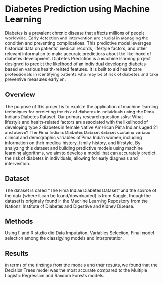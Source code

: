 
# Diabetes Prediction using Machine Learning
Diabetes is a prevalent chronic disease that affects millions of people worldwide. Early detection and intervention are crucial in managing the condition and
preventing complications. This predictive model leverages historical data on patients' medical records, lifestyle factors, and other relevant information to make 
accurate predictions about the likelihood of diabetes development.
Diabetes Prediction is a machine learning project designed to predict the likelihood of an individual developing diabetes based on various health-related features. 
It is built to aid healthcare professionals in identifying patients who may be at risk of diabetes and take preventive measures early on.

## Overview
The purpose of this project is to explore the application of machine learning techniques for predicting the risk of diabetes in individuals using the 
Pima Indians Diabetes Dataset. Our primary research question asks: What lifestyle and health-related factors are associated with the likelihood of developing 
type 2 diabetes in female Native American Pima Indians aged 21 and above? The Pima Indians Diabetes Dataset dataset contains various clinical and demographic variables 
of Pima Indian women, including information on their medical history, family history, and lifestyle. By analyzing this dataset and building predictive models using
machine learning algorithms, we aim to develop a model that can accurately predict the risk of diabetes in individuals, allowing for early diagnosis and intervention.

## Dataset
The dataset is called “The Pima Indian Diabetes Dataset” and the source of the data (where it can be found/downloaded) is from Kaggle, though the dataset is originally 
found in the Machine Learning Repository from the National Institute of Diabetes and Digestive and Kidney Disease. 

## Methods 
Using R and R studio did Data Imputation, Variables Selection, Final model selection among the classigying models and interpretation. 

## Results
In terms of the findings from the models and their results, we found that the Decision Trees model was the most accurate compared to the Multiple Logistic Regression 
and Random Forests models.
